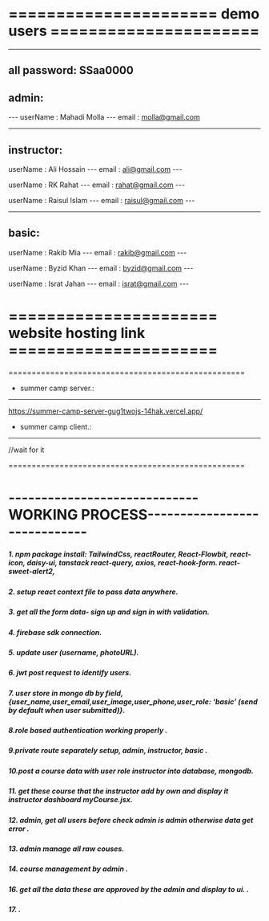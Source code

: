 # ====================== demo users ======================

---

## all password: SSaa0000

## admin:

--- userName : Mahadi Molla
--- email : molla@gmail.com

---

## instructor:

userName : Ali Hossain ---
email : ali@gmail.com ---

userName : RK Rahat ---
email : rahat@gmail.com ---

userName : Raisul Islam ---
email : raisul@gmail.com ---

---

## basic:

userName : Rakib Mia ---
email : rakib@gmail.com ---

userName : Byzid Khan ---
email : byzid@gmail.com ---

userName : Israt Jahan ---
email : israt@gmail.com ---

# ====================== website hosting link ======================

===================================================

- summer camp server.:

---

https://summer-camp-server-gug1twojs-14hak.vercel.app/

- summer camp client.:

---

//wait for it

===================================================

# -----------------------------WORKING PROCESS-----------------------------

##### 1. npm package install: TailwindCss, reactRouter, React-Flowbit, react-icon, daisy-ui, tanstack react-query, axios, react-hook-form. react-sweet-alert2,

##### 2. setup react context file to pass data anywhere.

##### 3. get all the form data- sign up and sign in with validation.

##### 4. firebase sdk connection.

##### 5. update user (username, photoURL).

##### 6. jwt post request to identify users.

##### 7. user store in mongo db by field, {user_name,user_email,user_image,user_phone,user_role: ‘basic’ (send by default when user submitted)}.

##### 8.role based authentication working properly .

##### 9.private route separately setup, admin, instructor, basic .

##### 10.post a course data with user role instructor into database, mongodb.

##### 11. get these course that the instructor add by own and display it instructor dashboard myCourse.jsx.

##### 12. admin, get all users before check admin is admin otherwise data get error .

##### 13. admin manage all raw couses.

##### 14. course management by admin .

##### 16. get all the data these are approved by the admin and display to ui. .

##### 17. .
